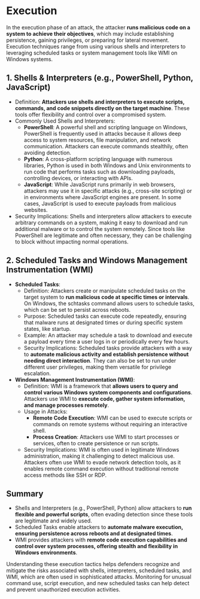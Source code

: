 <br>

# Execution
In the execution phase of an attack, the attacker **runs malicious code on a system to achieve their objectives**, which may include establishing persistence, gaining privileges, or preparing for lateral movement. Execution techniques range from using various shells and interpreters to leveraging scheduled tasks or system management tools like WMI on Windows systems.

## 1. Shells & Interpreters (e.g., PowerShell, Python, JavaScript)
  - Definition: **Attackers use shells and interpreters to execute scripts, commands, and code snippets directly on the target machine**. These tools offer flexibility and control over a compromised system.
  - Commonly Used Shells and Interpreters:
    - **PowerShell**: A powerful shell and scripting language on Windows, PowerShell is frequently used in attacks because it allows deep access to system resources, file manipulation, and network communication. Attackers can execute commands stealthily, often avoiding detection.
    - **Python**: A cross-platform scripting language with numerous libraries, Python is used in both Windows and Unix environments to run code that performs tasks such as downloading payloads, controlling devices, or interacting with APIs.
    - **JavaScript**: While JavaScript runs primarily in web browsers, attackers may use it in specific attacks (e.g., cross-site scripting) or in environments where JavaScript engines are present. In some cases, JavaScript is used to execute payloads from malicious websites.
  - Security Implications: Shells and interpreters allow attackers to execute arbitrary commands on a system, making it easy to download and run additional malware or to control the system remotely. Since tools like PowerShell are legitimate and often necessary, they can be challenging to block without impacting normal operations.

## 2. Scheduled Tasks and Windows Management Instrumentation (WMI)
  - **Scheduled Tasks**:
    - Definition: Attackers create or manipulate scheduled tasks on the target system to **run malicious code at specific times or intervals**. On Windows, the schtasks command allows users to schedule tasks, which can be set to persist across reboots.
    - Purpose: Scheduled tasks can execute code repeatedly, ensuring that malware runs at designated times or during specific system states, like startup.
    - Example: An attacker may schedule a task to download and execute a payload every time a user logs in or periodically every few hours.
    - Security Implications: Scheduled tasks provide attackers with a way to **automate malicious activity and establish persistence without needing direct interaction**. They can also be set to run under different user privileges, making them versatile for privilege escalation.
  - **Windows Management Instrumentation (WMI)**:
    - Definition: WMI is a framework that **allows users to query and control various Windows system components and configurations**. Attackers use WMI to **execute code, gather system information, and manage processes remotely**.
    - Usage in Attacks:
      - **Remote Code Execution**: WMI can be used to execute scripts or commands on remote systems without requiring an interactive shell.
      -	**Process Creation**: Attackers use WMI to start processes or services, often to create persistence or run scripts.
    - Security Implications: WMI is often used in legitimate Windows administration, making it challenging to detect malicious use. Attackers often use WMI to evade network detection tools, as it enables remote command execution without traditional remote access methods like SSH or RDP.

## Summary
  - Shells and Interpreters (e.g., PowerShell, Python) allow attackers to **run flexible and powerful scripts**, often evading detection since these tools are legitimate and widely used.
  - Scheduled Tasks enable attackers to **automate malware execution, ensuring persistence across reboots and at designated times**.
  - WMI provides attackers with **remote code execution capabilities and control over system processes, offering stealth and flexibility in Windows environments**.

Understanding these execution tactics helps defenders recognize and mitigate the risks associated with shells, interpreters, scheduled tasks, and WMI, which are often used in sophisticated attacks. Monitoring for unusual command use, script execution, and new scheduled tasks can help detect and prevent unauthorized execution activities.  
<br>